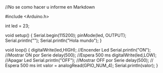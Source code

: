 //No se como hacer u informe en Markdown


#include <Arduino.h>

int led = 23;

void setup() {
  Serial.begin(115200);
  pinMode(led, OUTPUT);  
  Serial.println("");
  Serial.println("Hola mundo");
}

void loop() {
  digitalWrite(led,HIGH);  //Encender Led
  Serial.println("ON");     //Mostrar ON por Serie
  delay(500);               //Espera 500 ms
  digitalWrite(led,LOW);   //Apagar Led
  Serial.println("OFF");    //Mostrar OFF por Serie
  delay(500);               // Espera 500 ms
  int valor = analogRead(GPIO_NUM_4);
  Serial.println(valor);
}